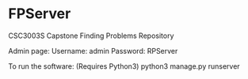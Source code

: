 # FPServer
CSC3003S Capstone Finding Problems Repository

Admin page:
Username: admin
Password: RPServer

To run the software: (Requires Python3)
python3 manage.py runserver <port number>
